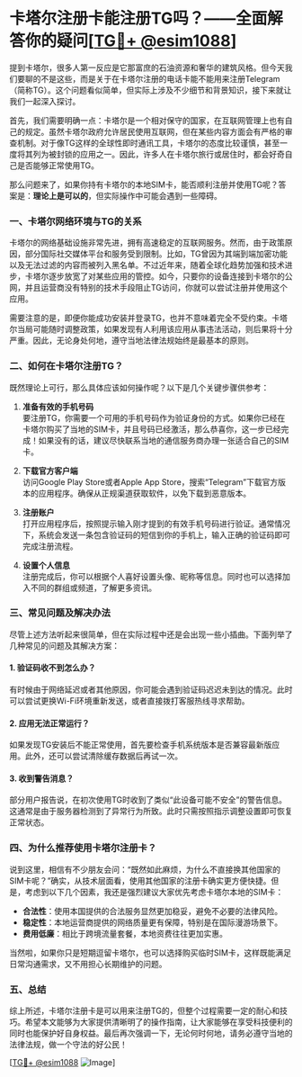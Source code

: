 # 卡塔尔注册卡能注册TG吗？——全面解答你的疑问[[TG💪+ @esim1088](https://t.me/s/esim1088)]

提到卡塔尔，很多人第一反应是它那富庶的石油资源和奢华的建筑风格。但今天我们要聊的不是这些，而是关于在卡塔尔注册的电话卡能不能用来注册Telegram（简称TG）。这个问题看似简单，但实际上涉及不少细节和背景知识，接下来就让我们一起深入探讨。

首先，我们需要明确一点：卡塔尔是一个相对保守的国家，在互联网管理上也有自己的规定。虽然卡塔尔政府允许居民使用互联网，但在某些内容方面会有严格的审查机制。对于像TG这样的全球性即时通讯工具，卡塔尔的态度比较谨慎，甚至一度将其列为被封锁的应用之一。因此，许多人在卡塔尔旅行或居住时，都会好奇自己是否能够正常使用TG。

那么问题来了，如果你持有卡塔尔的本地SIM卡，能否顺利注册并使用TG呢？答案是：**理论上是可以的**，但实际操作中可能会遇到一些障碍。

### 一、卡塔尔网络环境与TG的关系

卡塔尔的网络基础设施非常先进，拥有高速稳定的互联网服务。然而，由于政策原因，部分国际社交媒体平台和服务受到限制。比如，TG曾因为其端到端加密功能以及无法过滤的内容而被列入黑名单。不过近年来，随着全球化趋势加强和技术进步，卡塔尔逐步放宽了对某些应用的管控。如今，只要你的设备连接到卡塔尔的公网，并且运营商没有特别的技术手段阻止TG访问，你就可以尝试注册并使用这个应用。

需要注意的是，即便你能成功安装并登录TG，也并不意味着完全不受约束。卡塔尔当局可能随时调整政策，如果发现有人利用该应用从事违法活动，则后果将十分严重。因此，无论身处何地，遵守当地法律法规始终是最基本的原则。

### 二、如何在卡塔尔注册TG？

既然理论上可行，那么具体应该如何操作呢？以下是几个关键步骤供参考：

1. **准备有效的手机号码**  
   要注册TG，你需要一个可用的手机号码作为验证身份的方式。如果你已经在卡塔尔购买了当地的SIM卡，并且号码已经激活，那么恭喜你，这一步已经完成！如果没有的话，建议尽快联系当地的通信服务商办理一张适合自己的SIM卡。

2. **下载官方客户端**  
   访问Google Play Store或者Apple App Store，搜索“Telegram”下载官方版本的应用程序。确保从正规渠道获取软件，以免下载到恶意版本。

3. **注册账户**  
   打开应用程序后，按照提示输入刚才提到的有效手机号码进行验证。通常情况下，系统会发送一条包含验证码的短信到你的手机上，输入正确的验证码即可完成注册流程。

4. **设置个人信息**  
   注册完成后，你可以根据个人喜好设置头像、昵称等信息。同时也可以选择加入不同的群组或频道，了解更多资讯。

### 三、常见问题及解决办法

尽管上述方法听起来很简单，但在实际过程中还是会出现一些小插曲。下面列举了几种常见的问题及其解决方案：

#### 1. 验证码收不到怎么办？
有时候由于网络延迟或者其他原因，你可能会遇到验证码迟迟未到达的情况。此时可以尝试更换Wi-Fi环境重新发送，或者直接拨打客服热线寻求帮助。

#### 2. 应用无法正常运行？
如果发现TG安装后不能正常使用，首先要检查手机系统版本是否兼容最新版应用。此外，还可以尝试清除缓存数据后再试一次。

#### 3. 收到警告消息？
部分用户报告说，在初次使用TG时收到了类似“此设备可能不安全”的警告信息。这通常是由于服务器检测到了异常行为所致。此时只需按照指示调整设置即可恢复正常状态。

### 四、为什么推荐使用卡塔尔注册卡？

说到这里，相信有不少朋友会问：“既然如此麻烦，为什么不直接换其他国家的SIM卡呢？”确实，从技术层面看，使用其他国家的注册卡确实更方便快捷。但是，考虑到以下几个因素，我还是强烈建议大家优先考虑卡塔尔本地的SIM卡：

- **合法性**：使用本国提供的合法服务显然更加稳妥，避免不必要的法律风险。
- **稳定性**：本地运营商提供的网络质量更有保障，特别是在国际漫游场景下。
- **费用低廉**：相比于跨境流量套餐，本地资费往往更加实惠。

当然啦，如果你只是短期逗留卡塔尔，也可以选择购买临时SIM卡，这样既能满足日常沟通需求，又不用担心长期维护的问题。

### 五、总结

综上所述，卡塔尔注册卡是可以用来注册TG的，但整个过程需要一定的耐心和技巧。希望本文能够为大家提供清晰明了的操作指南，让大家能够在享受科技便利的同时也能保护好自身权益。最后再次强调一下，无论何时何地，请务必遵守当地的法律法规，做一个守法的好公民！

[[TG💪+ @esim1088](https://t.me/s/esim1088) ![Image](https://i.postimg.cc/4NQfJmqS/Snipaste-2025-05-13-00-14-12.png)]